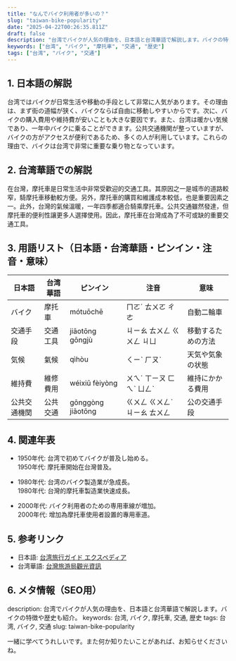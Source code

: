 ```yaml
---
title: "なんでバイク利用者が多いの？"
slug: "taiwan-bike-popularity"
date: "2025-04-22T00:26:35.811Z"
draft: false
description: "台湾でバイクが人気の理由を、日本語と台湾華語で解説します。バイクの特徴や歴史も紹介。"
keywords: ["台湾", "バイク", "摩托車", "交通", "歴史"]
tags: ["台湾", "バイク", "交通"]
---
```


## 1. 日本語の解説  
台湾ではバイクが日常生活や移動の手段として非常に人気があります。その理由は、まず街の道幅が狭く、バイクならば自由に移動しやすいからです。次に、バイクの購入費用や維持費が安いことも大きな要因です。また、台湾は暖かい気候であり、一年中バイクに乗ることができます。公共交通機関が整っていますが、バイクの方がアクセスが便利であるため、多くの人が利用しています。これらの理由で、バイクは台湾で非常に重要な乗り物となっています。

## 2. 台湾華語での解説  
在台灣，摩托車是日常生活中非常受歡迎的交通工具。其原因之一是城市的道路較窄，騎摩托車移動較方便。另外，摩托車的購買和維護成本較低，也是重要因素之一。此外，台灣的氣候溫暖，一年四季都適合騎乘摩托車。公共交通雖然發達，但摩托車的便利性讓更多人選擇使用。因此，摩托車在台灣成為了不可或缺的重要交通工具。

## 3. 用語リスト（日本語・台湾華語・ピンイン・注音・意味）  
| 日本語      | 台湾華語    | ピンイン           | 注音        | 意味                     |
|-------------|--------|---------------|-----------|------------------------|
| バイク      | 摩托車  | mótuōchē      | ㄇㄛˊ ㄊㄨㄛ ㄔㄜ | 自動二輪車             |
| 交通手段    | 交通工具 | jiāotōng gōngjù | ㄐㄧㄠ ㄊㄨㄥ ㄍㄨㄥ ㄐㄩ | 移動するための方法 |
| 気候        | 氣候    | qìhòu          | ㄑㄧˋ ㄏㄡˋ| 天気や気象の状態        |
| 維持費      | 維修費用| wéixiū fèiyòng | ㄨㄟˊ ㄒㄧㄡ ㄈㄟˋ ㄩㄥˋ | 維持にかかる費用    |
| 公共交通機関 | 公共交通 | gōnggòng jiāotōng | ㄍㄨㄥ ㄍㄨㄥˋ ㄐㄧㄠ ㄊㄨㄥ | 公の交通手段        |

## 4. 関連年表  
- 1950年代: 台湾で初めてバイクが普及し始める。  
  1950年代: 摩托車開始在台灣普及。

- 1980年代: 台湾のバイク製造業が急成長。  
  1980年代: 台灣的摩托車製造業快速成長。

- 2000年代: バイク利用者のための専用車線が増加。  
  2000年代: 增加為摩托車使用者設置的專用車道。

## 5. 参考リンク  
- 日本語: [台湾旅行ガイド エクスペディア](https://www.expedia.co.jp/Taipei.dx553248635976005341)
- 台湾華語: [台灣旅游局觀光資訊](https://www.taiwan.net.tw/)

## 6. メタ情報（SEO用）  
description: 台湾でバイクが人気の理由を、日本語と台湾華語で解説します。バイクの特徴や歴史も紹介。
keywords: 台湾, バイク, 摩托車, 交通, 歴史
tags: 台湾, バイク, 交通
slug: taiwan-bike-popularity

一緒に学べてうれしいです。また何か知りたいことがあれば、お知らせくださいね。